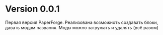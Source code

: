 # Version 0.0.1
Первая версия PaperForge.
Реализована возможноть создавать блоки, давать модам названия.
Моды можно загружать и удалять (всё разом)
